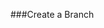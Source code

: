 <!--djw:
expl how to create and merge a branch. Also, explain how to access the branch in Eclipse-->
###Create a Branch


